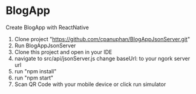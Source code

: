 # BlogApp
Create BlogApp with ReactNative

1. Clone project "https://github.com/cpanuphan/BlogAppJsonServer.git" 
2. Run BlogAppJsonServer
3. Clone this project and open in your IDE
4. navigate to src/api/jsonServer.js change baseUrl: to your ngork server url
5. run "npm install"
6. run "npm start"
7. Scan QR Code with your mobile device or click run simulator
